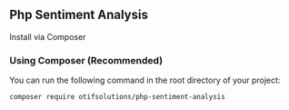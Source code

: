 ## Php Sentiment Analysis

Install via Composer

### Using Composer (Recommended)

You can run the following command in the root directory of your project:
```
composer require otifsolutions/php-sentiment-analysis
```
